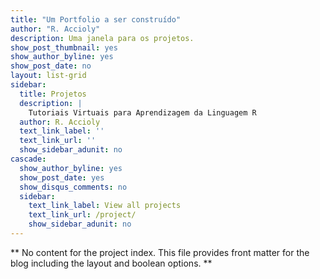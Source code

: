 ```yaml
---
title: "Um Portfolio a ser construído"
author: "R. Accioly"
description: Uma janela para os projetos.
show_post_thumbnail: yes
show_author_byline: yes
show_post_date: no
layout: list-grid
sidebar:
  title: Projetos
  description: |
    Tutoriais Virtuais para Aprendizagem da Linguagem R
  author: R. Accioly
  text_link_label: ''
  text_link_url: ''
  show_sidebar_adunit: no
cascade:
  show_author_byline: yes
  show_post_date: yes
  show_disqus_comments: no
  sidebar:
    text_link_label: View all projects
    text_link_url: /project/
    show_sidebar_adunit: no
---
```


** No content for the project index. This file provides front matter for the blog including the layout and boolean options. **
